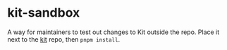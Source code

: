 # kit-sandbox

A way for maintainers to test out changes to Kit outside the repo. Place it next to the [kit](https://github.com/sveltejs/kit) repo, then `pnpm install`.
